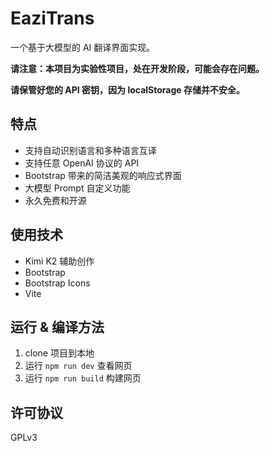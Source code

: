 # EaziTrans
一个基于大模型的 AI 翻译界面实现。

**请注意：本项目为实验性项目，处在开发阶段，可能会存在问题。**

**请保管好您的 API 密钥，因为 localStorage 存储并不安全。**
## 特点
- 支持自动识别语言和多种语言互译
- 支持任意 OpenAI 协议的 API
- Bootstrap 带来的简洁美观的响应式界面
- 大模型 Prompt 自定义功能
- 永久免费和开源
## 使用技术
- Kimi K2 辅助创作
- Bootstrap 
- Bootstrap Icons
- Vite
## 运行 & 编译方法
1. clone 项目到本地
2. 运行 `npm run dev` 查看网页
3. 运行 `npm run build` 构建网页
## 许可协议
GPLv3